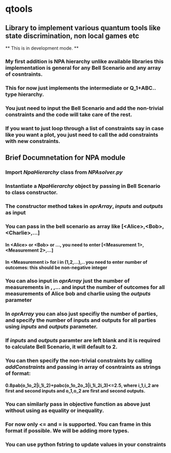 # qtools
## Library to implement various quantum tools like state discrimination, non local games etc

** This is in development mode. **

### My first addition is NPA hierarchy unlike available libraries this implementation is general for any Bell Scenario and any array of cosntraints. 
### This for now just implements the intermediate or Q_1+ABC.. type hierarchy. 
### You just need to input the Bell Scenario and add the non-trivial constraints and the code will take care of the rest.
### If you want to just loop through a list of constraints say in case like you want a plot, you just need to call the add constraints with new constraints.

## Brief Documnetation for NPA module
### Import *NpaHierarchy* class from *NPAsolver.py*
### Instantiate a *NpaHierarchy* object by passing in Bell Scenario to class constructor.
### The constructor method takes in *oprArray*, *inputs* and *outputs* as input
### You can pass in the bell scenario as array like [\<Alice>,\<Bob>,\<Charlie>,...]
#### In \<Alice> or \<Bob> or ..., you need to enter [\<Measurement 1>,\<Measurement 2>,...]
#### In \<Measurement i> for i in (1,2,...),.. you need to enter number of outcomes: this should be non-negative integer
### You can also input in *oprArray* just the number of measurements in <Alice>, <Bob> ,... and  input the number of outcomes for all measurements of Alice bob and charlie using the *outputs* parameter
### In *oprArray* you can also just specifiy the number of parties, and specify the number of inputs and outputs for all parties using *inputs* and *outputs* parameter.
### If *inputs* and *outputs* paramter are left blank and it is required to calculate Bell Scenario, it will default to 2.

### You can then specify the non-trivial constraints by calling *addConstraints* and passing in array of cosntraints as strings of format:
#### 0.8pab(o_1o_2|i_1i_2)+pabc(o_1o_2o_3|i_1i_2i_3)<=2.5, where i_1,i_2 are first and second inputs and o_1,o_2 are first and second outputs.
### You can similarly pass in objective function as above just without using as equality or inequality.
### For now only <= and = is supported. You can frame in this format if possible. We will be adding more types.
### You can use python fstring to update values in your constraints






